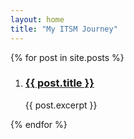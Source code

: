 ```yaml
---
layout: home
title: "My ITSM Journey"
---
```


{% for post in site.posts %}
  <div class="post-container">
    <ol>
      <li>
        <h3><a href="{{ site.baseurl }}{{ post.url }}">{{ post.title }}</a></h3>
        <p>{{ post.excerpt }}</p>
      </li>
    </ol>
  </div>
{% endfor %}
